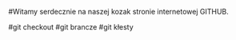 #Witamy serdecznie na naszej kozak stronie internetowej GITHUB.

#git checkout
#git brancze
#git kłesty 
